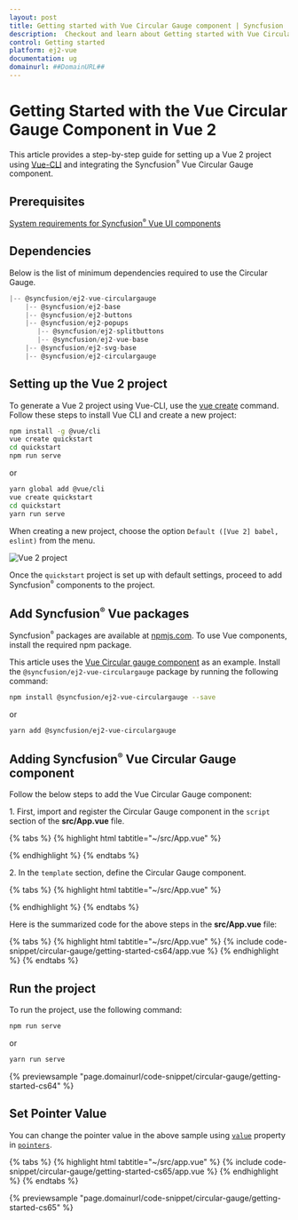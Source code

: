 ```yaml
---
layout: post
title: Getting started with Vue Circular Gauge component | Syncfusion
description:  Checkout and learn about Getting started with Vue Circular Gauge component of Syncfusion Essential JS 2 and more details.
control: Getting started 
platform: ej2-vue
documentation: ug
domainurl: ##DomainURL##
---
```


# Getting Started with the Vue Circular Gauge Component in Vue 2

This article provides a step-by-step guide for setting up a Vue 2 project using [Vue-CLI](https://cli.vuejs.org/) and integrating the Syncfusion<sup style="font-size:70%">&reg;</sup> Vue Circular Gauge component.

## Prerequisites

[System requirements for Syncfusion<sup style="font-size:70%">&reg;</sup> Vue UI components](https://ej2.syncfusion.com/vue/documentation/system-requirements)

## Dependencies

Below is the list of minimum dependencies required to use the Circular Gauge.

```javascript
|-- @syncfusion/ej2-vue-circulargauge
    |-- @syncfusion/ej2-base
    |-- @syncfusion/ej2-buttons
    |-- @syncfusion/ej2-popups
       |-- @syncfusion/ej2-splitbuttons
       |-- @syncfusion/ej2-vue-base
    |-- @syncfusion/ej2-svg-base
    |-- @syncfusion/ej2-circulargauge
```

## Setting up the Vue 2 project

To generate a Vue 2 project using Vue-CLI, use the [vue create](https://cli.vuejs.org/#getting-started) command. Follow these steps to install Vue CLI and create a new project:

```bash
npm install -g @vue/cli
vue create quickstart
cd quickstart
npm run serve
```

or

```bash
yarn global add @vue/cli
vue create quickstart
cd quickstart
yarn run serve
```

When creating a new project, choose the option `Default ([Vue 2] babel, eslint)` from the menu.

![Vue 2 project](../appearance/images/vue2-terminal.png)

Once the `quickstart` project is set up with default settings, proceed to add Syncfusion<sup style="font-size:70%">&reg;</sup> components to the project.

## Add Syncfusion<sup style="font-size:70%">&reg;</sup> Vue packages

Syncfusion<sup style="font-size:70%">&reg;</sup> packages are available at [npmjs.com](https://www.npmjs.com/search?q=ej2-vue). To use Vue components, install the required npm package.

This article uses the [Vue Circular gauge component](https://www.syncfusion.com/vue-components/vue-circular-gauge) as an example. Install the `@syncfusion/ej2-vue-circulargauge` package by running the following command:

```bash
npm install @syncfusion/ej2-vue-circulargauge --save
```
or

```bash
yarn add @syncfusion/ej2-vue-circulargauge
```

## Adding Syncfusion<sup style="font-size:70%">&reg;</sup> Vue Circular Gauge component

Follow the below steps to add the Vue Circular Gauge component:

1\. First, import and register the Circular Gauge component in the `script` section of the **src/App.vue** file.

{% tabs %}
{% highlight html tabtitle="~/src/App.vue" %}

<script>
import { CircularGaugeComponent } from '@syncfusion/ej2-vue-circulargauge';

export default {
  components: {
    'ejs-circulargauge': CircularGaugeComponent
  }
}
</script>

{% endhighlight %}
{% endtabs %}

2\. In the `template` section, define the Circular Gauge component.

{% tabs %}
{% highlight html tabtitle="~/src/App.vue" %}

<template>
    <div id="app">
      <div class='wrapper'>
         <ejs-circulargauge ></ejs-circulargauge>
      </div>
    </div>
</template>

{% endhighlight %}
{% endtabs %}

Here is the summarized code for the above steps in the **src/App.vue** file:

{% tabs %}
{% highlight html tabtitle="~/src/App.vue" %}
{% include code-snippet/circular-gauge/getting-started-cs64/app.vue %}
{% endhighlight %}
{% endtabs %}

## Run the project

To run the project, use the following command:

```bash
npm run serve
```

or

```bash
yarn run serve
```

{% previewsample "page.domainurl/code-snippet/circular-gauge/getting-started-cs64" %}

## Set Pointer Value

You can change the pointer value in the above sample using [`value`](https://ej2.syncfusion.com/vue/documentation/api/circular-gauge/pointer/#value-number) property in [`pointers`](https://ej2.syncfusion.com/vue/documentation/api/circular-gauge/tooltipSettings/).

{% tabs %}
{% highlight html tabtitle="~/src/app.vue" %}
{% include code-snippet/circular-gauge/getting-started-cs65/app.vue %}
{% endhighlight %}
{% endtabs %}
        
{% previewsample "page.domainurl/code-snippet/circular-gauge/getting-started-cs65" %}
